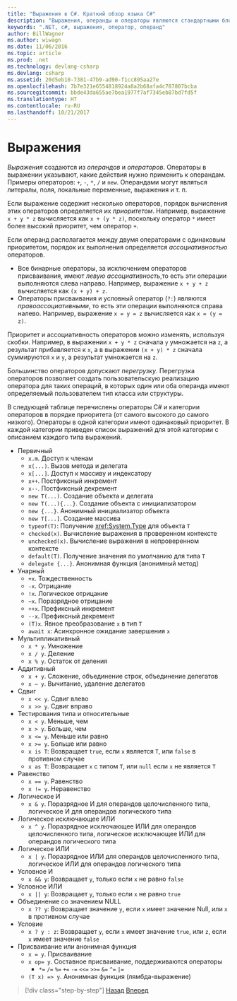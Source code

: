 ```yaml
---
title: "Выражения в C#. Краткий обзор языка C#"
description: "Выражения, операнды и операторы являются стандартными блоками языка C#"
keywords: ".NET, c#, выражения, оператор, операнд"
author: BillWagner
ms.author: wiwagn
ms.date: 11/06/2016
ms.topic: article
ms.prod: .net
ms.technology: devlang-csharp
ms.devlang: csharp
ms.assetid: 20d5eb10-7381-47b9-ad90-f1cc895aa27e
ms.openlocfilehash: 7b7e321e6554818924a8a2b68afa4c787807bcba
ms.sourcegitcommit: bbde43da655ae7bea1977f7af7345eb87bd7fd5f
ms.translationtype: HT
ms.contentlocale: ru-RU
ms.lasthandoff: 10/21/2017
---
```

# <a name="expressions"></a>Выражения

*Выражения* создаются из *операндов* и *операторов*. Операторы в выражении указывают, какие действия нужно применить к операндам. Примеры операторов: `+`, `-`, `*`, `/` и `new`. Операндами могут являться литералы, поля, локальные переменные, выражения и т. п.

Если выражение содержит несколько операторов, порядок вычисления этих операторов определяется их *приоритетом*. Например, выражение `x + y * z` вычисляется как `x + (y * z)`, поскольку оператор `*` имеет более высокий приоритет, чем оператор `+`.

Если операнд располагается между двумя операторами с одинаковым приоритетом, порядок их выполнения определяется *ассоциативностью* операторов.

*   Все бинарные операторы, за исключением операторов присваивания, имеют *левую ассоциативность*,то есть эти операции выполняются слева направо. Например, выражение `x + y + z` вычисляется как `(x + y) + z`.
*   Операторы присваивания и условный оператор (`?:`) являются *правоассоциативными*, то есть эти операции выполняются справа налево. Например, выражение `x = y = z` вычисляется как `x = (y = z)`.

Приоритет и ассоциативность операторов можно изменять, используя скобки. Например, в выражении `x + y * z` сначала `y` умножается на `z`, а результат прибавляется к `x`, а в выражении `(x + y) * z` сначала суммируются `x` и `y`, а результат умножается на `z`.

Большинство операторов допускают *перегрузку*. Перегрузка операторов позволяет создать пользовательскую реализацию оператора для таких операций, в которых один или оба операнда имеют определяемый пользователем тип класса или структуры.

В следующей таблице перечислены операторы C# и категории операторов в порядке приоритета (от самого высокого до самого низкого). Операторы в одной категории имеют одинаковый приоритет. В каждой категории приведен список выражений для этой категории с описанием каждого типа выражений.

* Первичный
    - `x.m`. Доступ к членам
    - `x(...)`. Вызов метода и делегата
    - `x[...]`. Доступ к массиву и индексатору
    - `x++`. Постфиксный инкремент
    - `x--`. Постфиксный декремент
    - `new T(...)`. Создание объекта и делегата
    - `new T(...){...}`. Создание объекта с инициализатором
    - `new {...}`. Анонимный инициализатор объекта
    - `new T[...]`. Создание массива
    - `typeof(T)`: Получение <xref:System.Type> для объекта `T`
    - `checked(x)`. Вычисление выражения в проверенном контексте
    - `unchecked(x)`. Вычисление выражения в непроверенном контексте
    - `default(T)`. Получение значения по умолчанию для типа `T`
    - `delegate {...}`. Анонимная функция (анонимный метод)
* Унарный
    - `+x`. Тождественность
    - `-x`. Отрицание
    - `!x`. Логическое отрицание
    - `~x`. Поразрядное отрицание
    - `++x`. Префиксный инкремент
    - `--x`. Префиксный декремент
    - `(T)x`. Явное преобразование `x` в тип `T`
    - `await x`: Асинхронное ожидание завершения `x`
* Мультипликативный
    - `x * y`. Умножение
    - `x / y`. Деление
    - `x % y`. Остаток от деления
* Аддитивный
    - `x + y`. Сложение, объединение строк, объединение делегатов
    - `x – y`. Вычитание, удаление делегатов
* Сдвиг
    - `x << y`. Сдвиг влево
    - `x >> y`. Сдвиг вправо
* Тестирования типа и относительные
    - `x < y`. Меньше, чем
    - `x > y`. Больше, чем
    - `x <= y`. Меньше или равно
    - `x >= y`. Больше или равно
    - `x is T`: Возвращает `true`, если `x` является `T`, или `false` в противном случае
    - `x as T`: Возвращает `x` с типом `T`, или `null` если `x` не является `T`
* Равенство
    - `x == y`. Равенство
    - `x != y`. Неравенство
* Логическое И
    - `x & y`. Поразрядное И для операндов целочисленного типа, логическое И для операндов логического типа
* Логическое исключающее ИЛИ
    - `x ^ y`. Поразрядное исключающее ИЛИ для операндов целочисленного типа, логическое исключающее ИЛИ для операндов логического типа
* Логическое ИЛИ
    - `x | y`. Поразрядное ИЛИ для операндов целочисленного типа, логическое ИЛИ для операндов логического типа
* Условное И
    - `x && y`: Возвращает `y`, только если `x` не равно `false`
* Условное ИЛИ
    - `x || y`: Возвращает `y`, только если `x` не равно `true`
* Объединение со значением NULL
    - `x ?? y`: Возвращает значение `y`, если `x` имеет значение Null, или `x` в противном случае
* Условие
    - `x ? y : z`: Возвращает `y`, если `x` имеет значение `true`, или `z`, если `x` имеет значение `false`
* Присваивание или анонимная функция
    - `x = y`. Присваивание
    - `x op= y`. Составное присваивание, поддерживаются операторы
        - `*=`   `/=`   `%=`   `+=`   `-=`   `<<=`   `>>=`   `&=`  `^=`  `|=`
    - `(T x) => y`. Анонимная функция (лямбда-выражение)

>[!div class="step-by-step"]
[Назад](types-and-variables.md)
[Вперед](statements.md)
